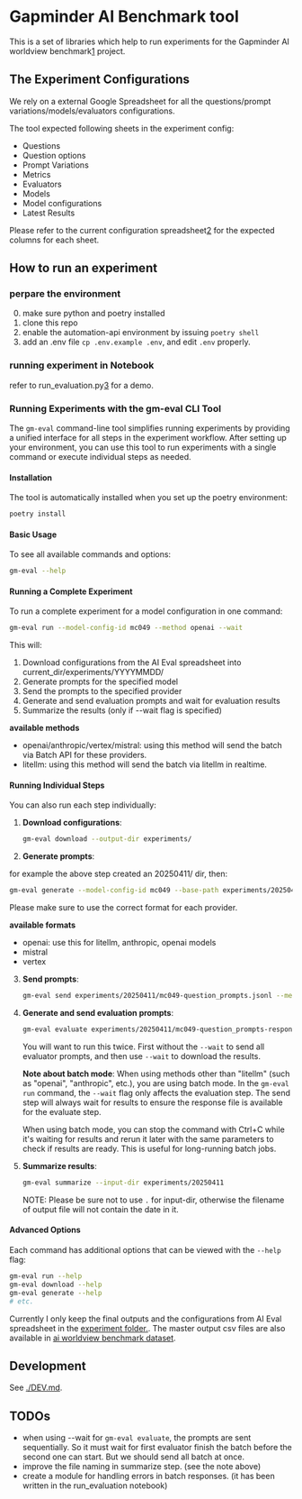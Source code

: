 # Gapminder AI Benchmark tool

This is a set of libraries which help to run experiments for the Gapminder AI worldview benchmark[1] project.

[1]: https://www.gapminder.org/ai

## The Experiment Configurations

We rely on a external Google Spreadsheet for all the questions/prompt variations/models/evaluators configurations.

The tool expected following sheets in the experiment config:

- Questions
- Question options
- Prompt Variations
- Metrics
- Evaluators
- Models
- Model configurations
- Latest Results

Please refer to the current configuration spreadsheet[2] for the expected columns for each sheet.

[2]: https://docs.google.com/spreadsheets/d/1Tsa4FDAP-QhaXNhfclqq2_Wspp32efGeZyGHxSrtRvA/edit?gid=42711988#gid=42711988

## How to run an experiment

### perpare the environment

0. make sure python and poetry installed
1. clone this repo
2. enable the automation-api environment by issuing `poetry shell`
3. add an .env file `cp .env.example .env`, and edit `.env` properly.

### running experiment in Notebook

refer to run_evaluation.py[3] for a demo.

[3]: https://github.com/Gapminder/gapminder-ai/blob/253c2b79aef96a5445bd82171e4d11fce488a8c1/automation-api/notebooks/run_evaluation.py

### Running Experiments with the gm-eval CLI Tool

The `gm-eval` command-line tool simplifies running experiments by providing a unified interface for all steps in the experiment workflow. After setting up your environment, you can use this tool to run experiments with a single command or execute individual steps as needed.

#### Installation

The tool is automatically installed when you set up the poetry environment:

```bash
poetry install
```

#### Basic Usage

To see all available commands and options:

```bash
gm-eval --help
```

#### Running a Complete Experiment

To run a complete experiment for a model configuration in one command:

```bash
gm-eval run --model-config-id mc049 --method openai --wait
```

This will:
1. Download configurations from the AI Eval spreadsheet into current_dir/experiments/YYYYMMDD/
2. Generate prompts for the specified model
3. Send the prompts to the specified provider
4. Generate and send evaluation prompts and wait for evaluation results
5. Summarize the results (only if --wait flag is specified)

**available methods**

- openai/anthropic/vertex/mistral: using this method will send the batch via Batch API for these providers.
- litellm: using this method will send the batch via litellm in realtime.

#### Running Individual Steps

You can also run each step individually:

1. **Download configurations**:
   ```bash
   gm-eval download --output-dir experiments/
   ```

2. **Generate prompts**:

for example the above step created an 20250411/ dir, then:

   ```bash
   gm-eval generate --model-config-id mc049 --base-path experiments/20250411 --jsonl-format openai
   ```

Please make sure to use the correct format for each provider.

**available formats**

- openai: use this for litellm, anthropic, openai models
- mistral
- vertex

3. **Send prompts**:
   ```bash
   gm-eval send experiments/20250411/mc049-question_prompts.jsonl --method openai --wait
   ```

4. **Generate and send evaluation prompts**:
   ```bash
   gm-eval evaluate experiments/20250411/mc049-question_prompts-response.jsonl --send --wait
   ```

   You will want to run this twice. First without the `--wait` to send all evaluator prompts,
   and then use `--wait` to download the results.

   **Note about batch mode**: When using methods other than "litellm" (such as "openai", "anthropic", etc.),
   you are using batch mode. In the `gm-eval run` command, the `--wait` flag only affects the evaluation step.
   The send step will always wait for results to ensure the response file is available for the evaluate step.

   When using batch mode, you can stop the command with Ctrl+C while it's waiting for results and rerun it
   later with the same parameters to check if results are ready. This is useful for long-running batch jobs.

5. **Summarize results**:
   ```bash
   gm-eval summarize --input-dir experiments/20250411
   ```

   NOTE: Please be sure not to use `.` for input-dir, otherwise the filename of output file will not
   contain the date in it.

#### Advanced Options

Each command has additional options that can be viewed with the `--help` flag:

```bash
gm-eval run --help
gm-eval download --help
gm-eval generate --help
# etc.
```

Currently I only keep the final outputs and the configurations from AI Eval spreadsheet in the [experiment folder.](https://github.com/Gapminder/gapminder-ai/tree/batch_processing/experiments). The master output csv files are also available in [ai worldview benchmark dataset](https://github.com/open-numbers/ddf--gapminder--ai_worldview_benchmark/tree/master/etl/source/results).


## Development

See [./DEV.md]().

## TODOs
- when using --wait for `gm-eval evaluate`, the prompts are sent sequentially. So it must wait for first evaluator finish the batch before the second one can start. But we should send all batch at once.
- improve the file naming in summarize step. (see the note above)
- create a module for handling errors in batch responses. (it has been written in the run_evaluation notebook)
